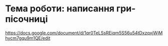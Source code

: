 # Тема роботи: написання гри-пісочниці #

https://docs.google.com/document/d/1qr0TeLSsREiqm5S56u54tDxzqxjWjMhycm7gqu9m1QE/edit